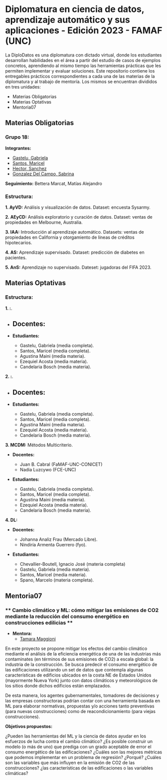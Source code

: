 # **Diplomatura en ciencia de datos, aprendizaje automático y sus aplicaciones - Edición 2023 - FAMAF (UNC)**

La DiploDatos es una diplomatura con dictado virtual, donde los estudiantes desarrollan habilidades en el área a partir del estudio de casos de ejemplos concretos, aprendiendo al mismo tiempo las herramientas prácticas que les permiten implementar y evaluar soluciones. 
Este repositorio contiene los entregables prácticos correspondientes a cada una de las materias de la diplomatura y al trabajo de mentoría. Los mismos se encuentran divididos en tres unidades:

- Materias Obligatorias
- Materias Optativas
- Mentoria07

## **Materias Obligatorias**

### **Grupo 18:**

**Integrantes:**
- [Gastelu, Gabriela](https://github.com/ggastelu)
- [Santos, Maricel](https://github.com/MaricelSantos)
- [Hector, Sanchez](https://github.com/sanchez-hector)
- [Gonzalez Del Campo, Sabrina](https://github.com/)

**Seguimiento:** Bettera Marcat, Matías Alejandro

### **Estructura:**

**1. AyVD:** Análisis y visualización de datos. Dataset: encuesta Sysarmy.

**2. AEyCD:** Análisis exploratorio y curación de datos. Dataset: ventas de propiedades en Melbourne, Australia.

**3. IAA:** Introducción al aprendizaje automático. Datasets: ventas de propiedades en California y otorgamiento de líneas de créditos hipotecarios.

**4. AS:** Aprendizaje supervisado. Dataset: predicción de diabetes en pacientes.

**5. AnS:** Aprendizaje no supervisado. Dateset: jugadoras del FIFA 2023.

## **Materias Optativas**

### **Estructura:**

**1. :**.
- **Docentes:**
    - 

- **Estudiantes:**
    - Gastelu, Gabriela (media completa).
    - Santos, Maricel (media completa).
    - Agustina Maini (media materia).
    - Ezequiel Acosta (media materia).
    - Candelaria Bosch (media materia).

**2. :**.
- **Docentes:**
    - 

- **Estudiantes:**
    - Gastelu, Gabriela (media completa).
    - Santos, Maricel (media completa).
    - Agustina Maini (media materia).
    - Ezequiel Acosta (media materia).
    - Candelaria Bosch (media materia).

**3. MCDM:** Métodos Multicriterio.
- **Docentes:**
    - Juan B. Cabral (FaMAF-UNC-CONICET)
    - Nadia Luzcywo (FCE-UNC)

- **Estudiantes:**
    - Gastelu, Gabriela (media completa).
    - Santos, Maricel (media completa).
    - Agustina Maini (media materia).
    - Ezequiel Acosta (media materia).
    - Candelaria Bosch (media materia).

**4. DL:** 
- **Docentes:**
    - Johanna Analiz Frau (Mercado Libre).
    - Nindiría Armenta Guerrero (fyo).

- **Estudiantes:**
    - Chevallier-Boutell, Ignacio José (materia completa)
    - Gastelu, Gabriela (media materia).
    - Santos, Maricel (media materia).
    - Spano, Marcelo (materia completa).

## **Mentoria07**
### ** Cambio climático y ML: cómo mitigar las emisiones de CO2 mediante la reducción del consumo energético en construcciones edilicias **

- **Mentora:**
    - [Tamara Maggioni](www.linkedin.com/in/tam-maggio)

En este proyecto se propone mitigar los efectos del cambio climático mediante el análisis de la eficiencia energética de una de las industrias más contaminates (en términos de sus emisiones de CO2) a escala global: la industria de la construcción. Se busca predecir el consumo energético de las edificaciones utilizando un set de datos que contempla algunas características de edificios ubicados en la costa NE de Estados Unidos (mayormente Nueva York) junto con datos climáticos y meteorológicos de los sitios donde dichos edificios están emplazados.

De esta manera, los agentes gubernamentales, tomadores de decisiones y las empresas constructoras podrían contar con una herramienta basada en ML para elaborar normativas, propuestas y/o acciones tanto preventivas (para nuevas construcciones) como de reacondicionamiento (para viejas construcciones).

**Objetivos propuestos:**

¿Pueden las herramientas del ML y la ciencia de datos ayudar en los esfuerzos de lucha contra el cambio climático?
¿Es posible construir un modelo (o más de uno) que prediga con un grado aceptable de error el consumo energético de las edificaciones?
¿Cuáles son las mejores métricas que podemos implementar en un problema de regresión? ¿Porqué?
¿Cuáles son las variables que más influyen en la emisión de CO2 de las construcciones? ¿las características de las edificaciones o las variables climáticas?

